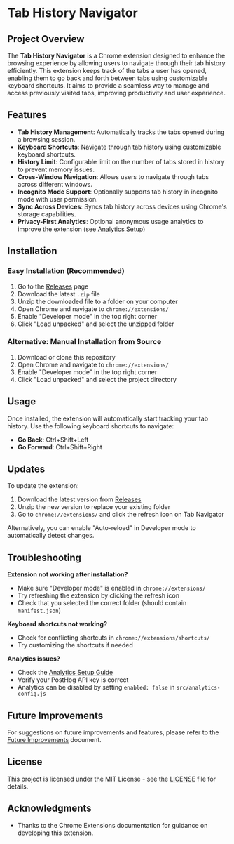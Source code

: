 # Tab History Navigator

## Project Overview

The **Tab History Navigator** is a Chrome extension designed to enhance the browsing experience by allowing users to navigate through their tab history efficiently. This extension keeps track of the tabs a user has opened, enabling them to go back and forth between tabs using customizable keyboard shortcuts. It aims to provide a seamless way to manage and access previously visited tabs, improving productivity and user experience.

## Features

- **Tab History Management**: Automatically tracks the tabs opened during a browsing session.
- **Keyboard Shortcuts**: Navigate through tab history using customizable keyboard shortcuts.
- **History Limit**: Configurable limit on the number of tabs stored in history to prevent memory issues.
- **Cross-Window Navigation**: Allows users to navigate through tabs across different windows.
- **Incognito Mode Support**: Optionally supports tab history in incognito mode with user permission.
- **Sync Across Devices**: Syncs tab history across devices using Chrome's storage capabilities.
- **Privacy-First Analytics**: Optional anonymous usage analytics to improve the extension (see [Analytics Setup](ANALYTICS_SETUP.md))

## Installation

### Easy Installation (Recommended)
1. Go to the [Releases](../../releases) page
2. Download the latest `.zip` file
3. Unzip the downloaded file to a folder on your computer
4. Open Chrome and navigate to `chrome://extensions/`
5. Enable "Developer mode" in the top right corner
6. Click "Load unpacked" and select the unzipped folder

### Alternative: Manual Installation from Source
1. Download or clone this repository
2. Open Chrome and navigate to `chrome://extensions/`
3. Enable "Developer mode" in the top right corner
4. Click "Load unpacked" and select the project directory

## Usage

Once installed, the extension will automatically start tracking your tab history. Use the following keyboard shortcuts to navigate:

- **Go Back**: Ctrl+Shift+Left
- **Go Forward**: Ctrl+Shift+Right

## Updates

To update the extension:
1. Download the latest version from [Releases](../../releases)
2. Unzip the new version to replace your existing folder
3. Go to `chrome://extensions/` and click the refresh icon on Tab Navigator

Alternatively, you can enable "Auto-reload" in Developer mode to automatically detect changes.

## Troubleshooting

**Extension not working after installation?**
- Make sure "Developer mode" is enabled in `chrome://extensions/`
- Try refreshing the extension by clicking the refresh icon
- Check that you selected the correct folder (should contain `manifest.json`)

**Keyboard shortcuts not working?**
- Check for conflicting shortcuts in `chrome://extensions/shortcuts/`
- Try customizing the shortcuts if needed

**Analytics issues?**
- Check the [Analytics Setup Guide](ANALYTICS_SETUP.md)
- Verify your PostHog API key is correct
- Analytics can be disabled by setting `enabled: false` in `src/analytics-config.js`

## Future Improvements

For suggestions on future improvements and features, please refer to the [Future Improvements](future_improvements.md) document.

## License

This project is licensed under the MIT License - see the [LICENSE](LICENSE) file for details.

## Acknowledgments

- Thanks to the Chrome Extensions documentation for guidance on developing this extension. 